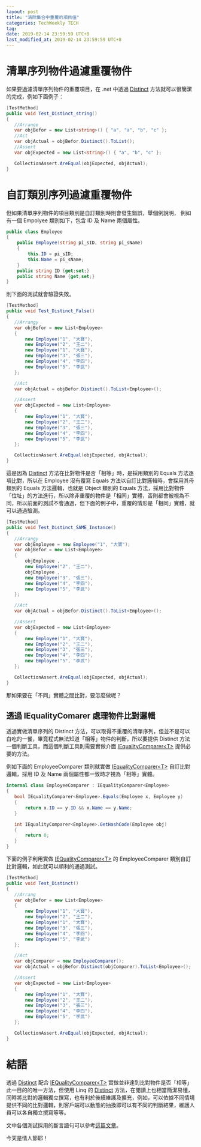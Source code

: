 ```yaml
---
layout: post
title: "清除集合中重覆的項目值"
categories: TechWeekly TECH
tag: 
date: 2019-02-14 23:59:59 UTC+8 
last_modified_at: 2019-02-14 23:59:59 UTC+8 
---
```


# 清單序列物件過濾重覆物件
 如果要過濾清單序列物件的重覆項目，在 .net 中透過 [Distinct][distinct] 方法就可以很簡潔的完成，例如下面例子：
 ```csharp
[TestMethod]
public void Test_Distinct_string()
{
    //Arrange
    var objBefor = new List<string>() { "a", "a", "b", "c" };
    //Act
    var objActual = objBefor.Distinct().ToList();
    //Assert
    var objExpected = new List<string>() { "a", "b", "c" };

    CollectionAssert.AreEqual(objExpected, objActual);
}
```

# 自訂類別序列過濾重覆物件

 但如果清單序列物件的項目類別是自訂類別時則會發生錯誤，舉個例說明， 例如有一個 Empolyee 類別如下，包含 ID 及 Name 兩個屬性。

 ```csharp
 public class Employee
 {
     public Employee(string pi_sID, string pi_sName)
     {
         this.ID = pi_sID;
         this.Name = pi_sName;
     }
     public string ID {get;set;}
     public string Name {get;set;}     
 }
 ```
 
 則下面的測試就會驗證失敗。

 ``` csharp
 [TestMethod]
 public void Test_Distinct_False()
 {
    //Arrangy
    var objBefor = new List<Employee>
    {
        new Employee("1", "大寶"),
        new Employee("2", "王二"),
        new Employee("1", "大寶"),
        new Employee("3", "張三"),
        new Employee("4", "李四"),
        new Employee("5", "李武")
    };

    //Act
    var objActual = objBefor.Distinct().ToList<Employee>();

    //Assert
    var objExpected = new List<Employee>
    {
        new Employee("1", "大寶"),
        new Employee("2", "王二"),
        new Employee("3", "張三"),
        new Employee("4", "李四"),
        new Employee("5", "李武")
    };

    CollectionAssert.AreEqual(objExpected, objActual);
 }
 ```
 這是因為 [Distinct][distinct] 方法在比對物件是否「相等」時，是採用類別的 Equals 方法逐項比對，所以在 Employee 沒有覆寫 Equals 方法以自訂比對邏輯時，會採用其母類別的 Equals 方法邏輯，也就是 Object 類別的 Equals 方法，採用比對物件「位址」的方法進行，所以除非重覆的物件是「相同」實體，否則都會被視為不同，所以前面的測試不會通過，但下面的例子中，重覆的情形是「相同」實體，就可以通過驗測。

 ```csharp
 [TestMethod]
 public void Test_Distinct_SAME_Instance()
 {
    //Arrangy
    var objEmployee = new Employee("1", "大寶");
    var objBefor = new List<Employee>
    {
        objEmployee ,
        new Employee("2", "王二"),
        objEmployee ,
        new Employee("3", "張三"),
        new Employee("4", "李四"),
        new Employee("5", "李武")
    };

    //Act
    var objActual = objBefor.Distinct().ToList<Employee>();

    //Assert
    var objExpected = new List<Employee>
    {
        new Employee("1", "大寶"),
        new Employee("2", "王二"),
        new Employee("3", "張三"),
        new Employee("4", "李四"),
        new Employee("5", "李武")
    };

    CollectionAssert.AreEqual(objExpected, objActual);
 }
 ```

那如果要在「不同」實體之間比對，要怎麼做呢？

## 透過 IEqualityComarer<T> 處理物件比對邏輯

 透過實做清單序列的 Distinct 方法，可以取得不重覆的清單序列，但並不是可以白吃的一餐，畢竟程式無法知道「相等」物件的判斷，所以要提供 Distinct 方法一個判斷工具，而這個判斷工具則需要實做介面 [IEqualityComparer\<T>][IEQualityComparer] 提供必要的方法。

 例如下面的 EmployeeComparer 類別就實做 [IEqualityComparer\<T>][IEQualityComparer] 自訂比對邏輯，採用 ID 及 Name 兩個屬性都一致時才視為「相等」實體。

 ```csharp
 internal class EmployeeComparer : IEqualityComparer<Employee>
 {
    bool IEqualityComparer<Employee>.Equals(Employee x, Employee y)
    {
        return x.ID == y.ID && x.Name == y.Name;
    }

    int IEqualityComparer<Employee>.GetHashCode(Employee obj)
    {
        return 0;
    }
 }
 ```

 下面的例子利用實做 [IEQualityComparer\<T>][IEQualityComparer] 的 EmployeeComparer 類別自訂比對邏輯，如此就可以順利的通過測試。

 ```csharp
 [TestMethod]
 public void Test_Distinct()
 {
    //Arrang
    var objBefor = new List<Employee>
    {
        new Employee("1", "大寶"),
        new Employee("2", "王二"),
        new Employee("1", "大寶"),
        new Employee("3", "張三"),
        new Employee("4", "李四"),
        new Employee("5", "李武")
    };

    //Act
    var objComparer = new EmployeeComparer();
    var objActual = objBefor.Distinct(objComparer).ToList<Employee>();

    //Assert
    var objExpected = new List<Employee>
    {
        new Employee("1", "大寶"),
        new Employee("2", "王二"),
        new Employee("3", "張三"),
        new Employee("4", "李四"),
        new Employee("5", "李武")
    };

    CollectionAssert.AreEqual(objExpected, objActual);
}
```

# 結語

 透過 [Distinct][distinct] 配合 [IEQualityComparer\<T>][IEQualityComparer] 實做並非達到比對物件是否「相等」此一目的的唯一方法，但使用 Linq 的 [Distinct][distinct] 方法，在閱讀上也相當簡潔易懂，同時將比對的邏輯獨立撰寫，也有利於後續維護及擴充，例如，可以依據不同情境提供不同的比對邏輯，則客戶端可以動態的抽換即可以有不同的判斷結果，維護人員可以各自獨立撰寫等等。

 文中各個測試採用的斷言語句可以參考[這篇文章][link]。

 今天是情人節耶！


[link]:https://no129.github.io/techweekly/qa-skill/2019/02/13/Weekly-05-2019.html "測試程式的斷言語句"
[distinct]:https://docs.microsoft.com/zh-tw/dotnet/api/system.linq.enumerable.distinct?view=netframework-4.7.2 "過濾序列的重覆項目"
[string]:https://docs.microsoft.com/zh-tw/dotnet/api/system.string?view=netframework-4.7.2 "字串"
[IEQualityComparer]:https://docs.microsoft.com/zh-tw/dotnet/api/system.collections.generic.iequalitycomparer-1?view=netframework-4.7.2 "定義物件相等比較操作"